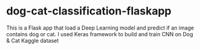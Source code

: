 # dog-cat-classification-flaskapp

This is a Flask app that load a Deep Learning model and predict if an image contains dog or cat.
I used Keras framework to build and train CNN on Dog & Cat Kaggle dataset
